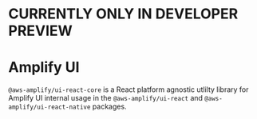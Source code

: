 # CURRENTLY ONLY IN DEVELOPER PREVIEW

# Amplify UI

`@aws-amplify/ui-react-core` is a React platform agnostic utlilty library for Amplify UI internal usage in the `@aws-amplify/ui-react` and `@aws-amplify/ui-react-native` packages.

